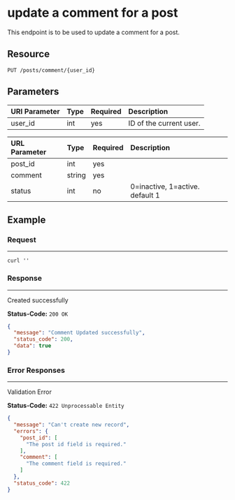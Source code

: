 # update a comment for a post

This endpoint is to be used to update a comment for a post.

## Resource

```
PUT /posts/comment/{user_id}
```

## Parameters

URI Parameter | Type | Required | Description
:------------ | :--- | :------- | :----------
user_id       | int  | yes      | ID of the current user.


URL Parameter | Type   | Required | Description
:------------ | :----- | :------- | :----------
post_id       | int    | yes      |
comment       | string | yes      |
status        | int    | no       | 0=inactive, 1=active. default 1

## Example

### Request

--------------------------------------------------------------------------------

```curl
curl ''
```

### Response

--------------------------------------------------------------------------------
Created successfully

**Status-Code:** `200 OK`

```json
{
  "message": "Comment Updated successfully",
  "status_code": 200,
  "data": true
}
```

### Error Responses

--------------------------------------------------------------------------------
Validation Error

**Status-Code:** `422 Unprocessable Entity`

```json
{
  "message": "Can't create new record",
  "errors": {
    "post_id": [
      "The post id field is required."
    ],
    "comment": [
      "The comment field is required."
    ]
  },
  "status_code": 422
}
```
